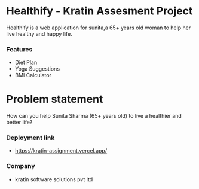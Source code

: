 # Healthify - Kratin Assesment Project

Healthify is a web application for sunita,a 65+ years old woman to help her live healthy and happy life.

### Features

-   Diet Plan
-   Yoga Suggestions
-   BMI Calculator

# Problem statement 
How can you help Sunita Sharma (65+ years old) to live a healthier and better life?

### Deployment link 
- https://kratin-assignment.vercel.app/

### Company
- kratin software solutions pvt ltd


